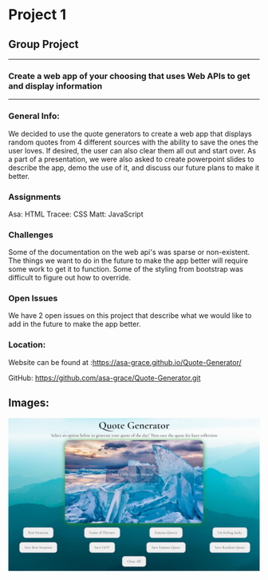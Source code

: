# Project 1
## Group Project
---
### Create a web app of your choosing that uses Web APIs to get and display information
---
### **General Info:**
We decided to use the quote generators to create a web app that displays random quotes from 4 different sources with the ability to save the ones the user loves. If desired, the user can also clear them all out and start over. As a part of a presentation, we were also asked to create powerpoint slides to describe the app, demo the use of it, and discuss our future plans to make it better.

### **Assignments**
Asa: HTML
Tracee: CSS
Matt: JavaScript

### **Challenges**
Some of the documentation on the web api's was sparse or non-existent. The things we want to do in the future to make the app better will require some work to get it to function. Some of the styling from bootstrap was difficult to figure out how to override. 


### **Open Issues**
We have 2 open issues on this project that describe what we would like to add in the future to make the app better.


### **Location:**
Website can be found at :https://asa-grace.github.io/Quote-Generator/

GitHub: https://github.com/asa-grace/Quote-Generator.git

## **Images:**
![Screenshot](assets/image/quotegenerator.jpg)
